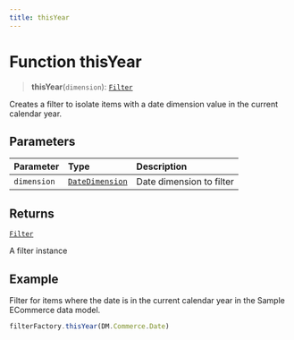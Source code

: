 ```yaml
---
title: thisYear
---
```


# Function thisYear

> **thisYear**(`dimension`): [`Filter`](../../../interfaces/interface.Filter.md)

Creates a filter to isolate items with a date dimension value in the current calendar year.

## Parameters

| Parameter | Type | Description |
| :------ | :------ | :------ |
| `dimension` | [`DateDimension`](../../../interfaces/interface.DateDimension.md) | Date dimension to filter |

## Returns

[`Filter`](../../../interfaces/interface.Filter.md)

A filter instance

## Example

Filter for items where the date is in the current calendar year in the Sample ECommerce data model.
```ts
filterFactory.thisYear(DM.Commerce.Date)
```
